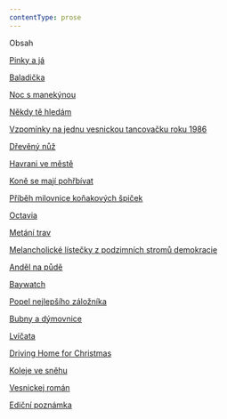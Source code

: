 ```yaml
---
contentType: prose
---
```


<section>

Obsah

[Pinky a já](./resources/undefined)

[Baladička](./resources/undefined)

[Noc s manekýnou](./resources/undefined)

[Někdy tě hledám](./resources/undefined)

[Vzpomínky na jednu vesnickou tancovačku roku 1986](./resources/undefined)

[Dřevěný nůž](./resources/undefined)

[Havrani ve městě](./resources/undefined)

[Koně se mají pohřbívat](./resources/undefined)

[Příběh milovnice koňakových špiček](./resources/undefined)

[Octavia](./resources/undefined)

[Metání trav](./resources/undefined)

[Melancholické lístečky z podzimních stromů demokracie](./resources/undefined)

[Anděl na půdě](./resources/undefined)

[Baywatch](./resources/undefined)

[Popel nejlepšího záložníka](./resources/undefined)

[Bubny a dýmovnice](./resources/undefined)

[Lvíčata](./resources/undefined)

[Driving Home for Christmas](./resources/undefined)

[Koleje ve sněhu](./resources/undefined)

[Vesnickej román](./resources/undefined)

[Ediční poznámka](./resources/undefined)

</section>
